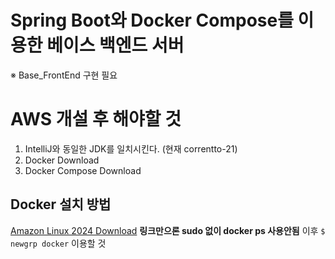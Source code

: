 # Spring Boot와 Docker Compose를 이용한 베이스 백엔드 서버
※ Base_FrontEnd 구현 필요

# AWS 개설 후 해야할 것
1. IntelliJ와 동일한 JDK를 일치시킨다. (현재 correntto-21)
2. Docker Download
3. Docker Compose Download

## Docker 설치 방법
[Amazon Linux 2024 Download](https://docs.aws.amazon.com/ko_kr/serverless-application-model/latest/developerguide/install-docker.html)
__링크만으론 sudo 없이 docker ps 사용안됨__ 이후 `$ newgrp docker` 이용할 것
